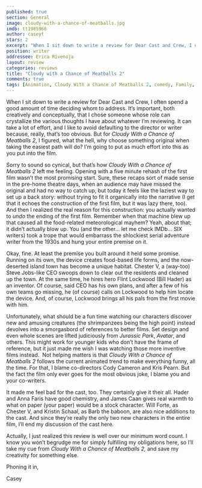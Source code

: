 ```yaml
---
published: true
section: General
image: cloudy-with-a-chance-of-meatballs.jpg
imdb: tt1985966
author: caseyt
stars: 2
excerpt: "When I sit down to write a review for Dear Cast and Crew, I often spend a good amount of time deciding whom to address. It’s important, both creatively and conceptually, that I chose someone whose role can crystallize the various thoughts I have about whatever I’m reviewing."
position: writer
addressee: Erica Rivenoja
layout: review
categories: reviews
title: "Cloudy with a Chance of Meatballs 2"
comments: true
tags: [Animation, Cloudy With a Chance of Meatballs 2, comedy, Family, Letters, Sequel, Steven Jobs]
---
```

<p class="Body1">When I sit down to write a review for Dear Cast and Crew, I often spend a good amount of time deciding whom to address. It&rsquo;s important, both creatively and conceptually, that I chose someone whose role can crystallize the various thoughts I have about whatever I&#8217;m reviewing. It can take a lot of effort, and I like to avoid defaulting to the director or writer because, really, that&rsquo;s too obvious. But for <em>Cloudy With a Chance of Meatballs 2</em>, I figured, what the hell, why choose something original when taking the easiest path will do? I&rsquo;m going to put as much effort into this as you put into the film.</p>
<p class="Body1">Sorry to sound so cynical, but that&#8217;s how <em>Cloudy With a Chance of Meatballs 2</em> left me feeling. Opening with a five minute rehash of the first film wasn&#8217;t the most promising start. Sure, these recaps sort of made sense in the pre-home theatre days, when an audience may have missed the original and had no way to catch up, but today it feels like the laziest way to set up a back story: without trying to fit it organically into the narrative (I get that it echoes the construction of the first film, but it was lazy there, too). And then I realized the real reason for this construction: you actually wanted to <em>undo</em> the ending of the first film. Remember when that machine blew up that caused all the food-related meteorological mayhem? Yeah, about that; it didn&#8217;t actually blow up. You (and the other&hellip; let me check IMDb&hellip; SIX writers) took a trope that would embarrass the shlockiest serial adventure writer from the 1930s and hung your entire premise on it.</p>
<p class="Body1">Okay, fine. At least the premise you built around it held some promise. Running on its own, the device creates food-based life forms, and the now-deserted island town has become a unique habitat. Chester V, a (way-too) Steve Jobs-like CEO swoops down to clear out the residents and cleaned up the town. At the same time, he hires hero Flint Lockwood (Bill Hader) as an inventor. Of course, said CEO has his own plans, and after a few of his own teams go missing, he (of course) calls on Lockwood to help him locate the device. And, of course, Lockwood brings all his pals from the first movie with him.</p>
<p class="Body1">Unfortunately, what should be a fun time watching our characters discover new and amusing creatures (the shrimpanzees being the high point) instead devolves into a <span class="hw">smorgasbord</span> of references to better films. Set design and even whole scenes are lifted judiciously from <em>Jurassic Park</em>, <em>Avatar</em>, and others. This might work for younger kids who don&#8217;t have the frame of reference, but it just made me wish I was watching those more inventive films instead.&nbsp; Not helping matters is that <em>Cloudy With a Chance of Meatballs 2</em> follows the current animated trend to make everything funny, all the time. For that, I blame co-directors Cody Cameron and Kris Pearn. But the fact the film only ever goes for the most obvious joke, I blame you and your co-writers.</p>
<p class="Body1">It made me feel bad for the cast, too. They certainly give it their all. Hader and Anna Faris have good chemistry, and James Caan gives real warmth to what on paper (your paper) would be a stock character. Will Forte, as Chester V, and Kristin Schaal, as Barb the baboon, are also nice additions to the cast. And since they&#8217;re really the only two new characters in the entire film, I&#8217;ll end my discussion of the cast here.</p>
<p class="Body1">Actually, I just realized this review is well over our minimum word count. I know you won&#8217;t begrudge me for simply fulfilling my obligations here, so I&#8217;ll take my cue from <em>Cloudy With a Chance of Meatballs 2,</em> and save my creativity for something else.</p>
<p class="Body1">Phoning it in,</p>
<p class="Body1">Casey</p>
